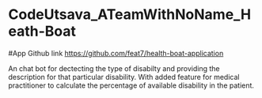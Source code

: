 # CodeUtsava_ATeamWithNoName_Heath-Boat

#App Github link
https://github.com/feat7/health-boat-application

An chat bot for dectecting the type of disabilty and providing the description for that particular disability. 
With added feature for medical practitioner to calculate the percentage of available disability in the patient.

